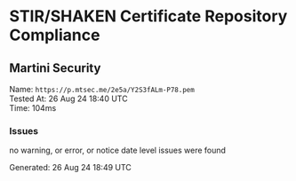 # STIR/SHAKEN Certificate Repository Compliance

## Martini Security

Name: `https://p.mtsec.me/2e5a/Y2S3fALm-P78.pem`\
Tested At: 26 Aug 24 18:40 UTC\
Time: 104ms

### Issues

no warning, or error, or notice date level issues were found

Generated: 26 Aug 24 18:49 UTC